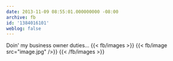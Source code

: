 ```yaml
---
date: 2013-11-09 08:55:01.000000000 -08:00
archive: fb
id: '1384016101'
weblog: false
---
```


Doin' my business owner duties…
{{< fb/images >}}
{{< fb/image src="image.jpg" />}}
{{< /fb/images >}}
